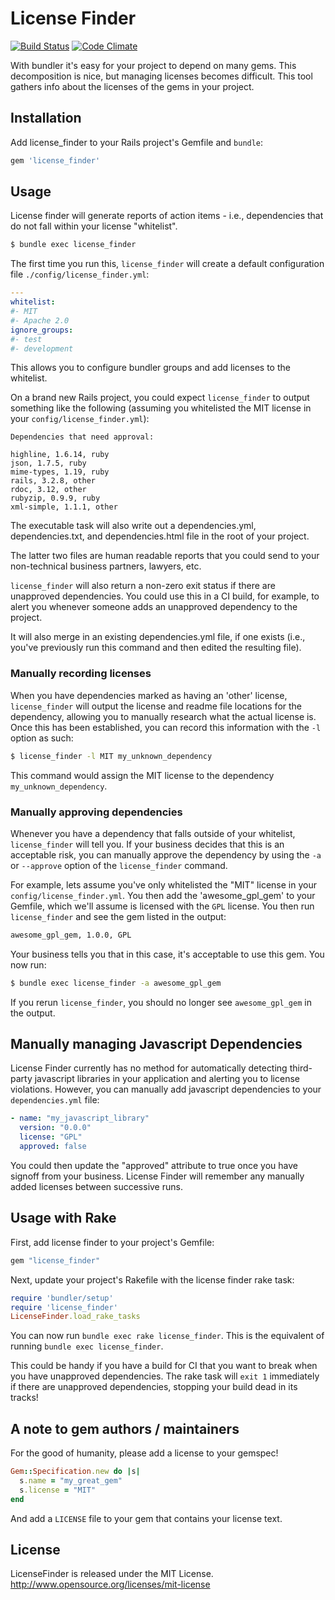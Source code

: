 # License Finder

[![Build Status](https://secure.travis-ci.org/pivotal/LicenseFinder.png)](http://travis-ci.org/pivotal/LicenseFinder)
[![Code Climate](https://codeclimate.com/badge.png)](https://codeclimate.com/github/pivotal/LicenseFinder)

With bundler it's easy for your project to depend on many gems.  This decomposition is nice, but managing licenses becomes difficult.  This tool gathers info about the licenses of the gems in your project.

## Installation

Add license_finder to your Rails project's Gemfile and `bundle`:

```ruby
gem 'license_finder'
```

## Usage

License finder will generate reports of action items - i.e., dependencies that do not fall within your license "whitelist".

```sh
$ bundle exec license_finder
```

The first time you run this, `license_finder` will create a default configuration file `./config/license_finder.yml`:


```yaml
---
whitelist:
#- MIT
#- Apache 2.0
ignore_groups:
#- test
#- development
```

This allows you to configure bundler groups and add licenses to the whitelist.

On a brand new Rails project, you could expect `license_finder` to output something like the following
(assuming you whitelisted the MIT license in your `config/license_finder.yml`):

```
Dependencies that need approval:

highline, 1.6.14, ruby
json, 1.7.5, ruby
mime-types, 1.19, ruby
rails, 3.2.8, other
rdoc, 3.12, other
rubyzip, 0.9.9, ruby
xml-simple, 1.1.1, other
```

The executable task will also write out a dependencies.yml, dependencies.txt, and dependencies.html file in the root of your project.

The latter two files are human readable reports that you could send to your non-technical business partners, lawyers, etc.

`license_finder` will also return a non-zero exit status if there are
unapproved dependencies. You could use this in a CI build, for example, to alert you whenever someone adds an
unapproved dependency to the project.

It will also merge in an existing dependencies.yml file, if one exists (i.e., you've previously run this command
and then edited the resulting file).

### Manually recording licenses

When you have dependencies marked as having an 'other' license, `license_finder` will output
the license and readme file locations for the dependency, allowing you to manually research what the actual
license is. Once this has been established, you can record this information with the `-l` option
as such:

```sh
$ license_finder -l MIT my_unknown_dependency
```

This command would assign the MIT license to the dependency `my_unknown_dependency`.

### Manually approving dependencies

Whenever you have a dependency that falls outside of your whitelist, `license_finder` will tell you.
If your business decides that this is an acceptable risk, you can manually approve the dependency by using the `-a` or
`--approve` option of the `license_finder` command.

For example, lets assume you've only
whitelisted the "MIT" license in your `config/license_finder.yml`. You then add the 'awesome_gpl_gem' to your Gemfile,
which we'll assume is licensed with the `GPL` license. You then run `license_finder` and see
the gem listed in the output:

```txt
awesome_gpl_gem, 1.0.0, GPL
```

Your business tells you that in this case, it's acceptable to use this gem. You now run:

```sh
$ bundle exec license_finder -a awesome_gpl_gem
```

If you rerun `license_finder`, you should no longer see `awesome_gpl_gem` in the output.


## Manually managing Javascript Dependencies

License Finder currently has no method for automatically detecting third-party javascript libraries in your application
and alerting you to license violations. However, you can manually add javascript dependencies to your `dependencies.yml`
file:

```yaml
- name: "my_javascript_library"
  version: "0.0.0"
  license: "GPL"
  approved: false
```

You could then update the "approved" attribute to true once you have signoff from your business. License Finder will
remember any manually added licenses between successive runs.


## Usage with Rake

First, add license finder to your project's Gemfile:

```ruby
gem "license_finder"
```

Next, update your project's Rakefile with the license finder rake task:

```ruby
require 'bundler/setup'
require 'license_finder'
LicenseFinder.load_rake_tasks
```

You can now run `bundle exec rake license_finder`. This is the equivalent of running `bundle exec license_finder`.

This could be handy if you have a build for CI that you want to break when you have unapproved dependencies. The
rake task will `exit 1` immediately if there are unapproved dependencies, stopping your build dead in its tracks!

## A note to gem authors / maintainers

For the good of humanity, please add a license to your gemspec!

```ruby
Gem::Specification.new do |s|
  s.name = "my_great_gem"
  s.license = "MIT"
end
```

And add a `LICENSE` file to your gem that contains your license text.

## License

LicenseFinder is released under the MIT License. http://www.opensource.org/licenses/mit-license
